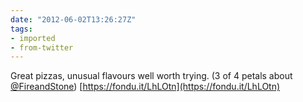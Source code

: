 ```yaml
---
date: "2012-06-02T13:26:27Z"
tags:
- imported
- from-twitter
---
```

Great pizzas, unusual flavours well worth trying. \(3 of 4 petals about [@FireandStone](/twitter/#/FireandStone)) [https://fondu.it/LhLOtn](https://fondu.it/LhLOtn)

